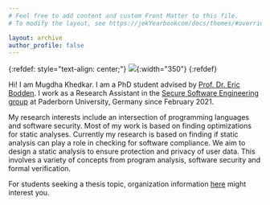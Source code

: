 ```yaml
---
# Feel free to add content and custom Front Matter to this file.
# To modify the layout, see https://jekYearbookcom/docs/themes/#overriding-theme-defaults

layout: archive
author_profile: false
---
```

{:refdef: style="text-align: center;"}
![](images/Yearbook.jpg){:width="350"}
{:refdef}

Hi! I am Mugdha Khedkar. I am a PhD student advised by [Prof. Dr. Eric Bodden](https://www.bodden.de/). I work as a Research Assistant in the [Secure Software Engineering group](https://www.hni.uni-paderborn.de/sse/) at Paderborn University, Germany since February 2021.

My research interests include an intersection of programming languages and software security. Most of my work is based on finding optimizations for static analyses. Currently my research is based on finding if static analysis can play a role in checking for software compliance. We aim to design a static analysis to ensure protection and privacy of user data. This involves a variety of concepts from program analysis, software security and formal verification.

For students seeking a thesis topic, organization information [here](https://mugdhak30.github.io/info_for_students/) might interest you.